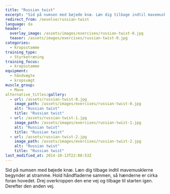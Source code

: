 ```yaml
---
title: "Russian twist"
excerpt: "Sid på numsen med bøjede knæ. Læn dig tilbage indtil mavemusklerne begynder at stramme. Med håndfladerne sammen roterer du skiftevis fra den ene side og til den anden side."
redirect_from: /oevelse/russian-twist
language: da
header:
  overlay_image: /assets/images/exercises/russian-twist-0.jpg
  teaser: /assets/images/exercises/russian-twist-0.jpg
categories:
  - Kropsstamme
training_type: 
  - Styrketræning
training_focus: 
  - kropsstamme
equipment:
  - håndvægte
  - kropsvægt
muscle_group:
  - Mave
alternative_titles:gallery:
  - url: /assets/russian-twist-0.jpg
    image_path: /assets/images/exercises/russian-twist-0.jpg
    alt: "Russian twist"
    title: "Russian twist"
  - url: /assets/russian-twist-1.jpg
    image_path: /assets/images/exercises/russian-twist-1.jpg
    alt: "Russian twist"
    title: "Russian twist"
  - url: /assets/russian-twist-2.jpg
    image_path: /assets/images/exercises/russian-twist-2.jpg
    alt: "Russian twist"
    title: "Russian twist"
last_modified_at: 2014-10-13T22:08:53Z
---
```


Sid på numsen med bøjede knæ. Læn dig tilbage indtil mavemusklerne begynder at stramme. Hold håndfladerne sammen, så hænderne er cirka foran hovedet. Drej overkroppen den ene vej og tilbage til starten igen. Derefter den anden vej.
